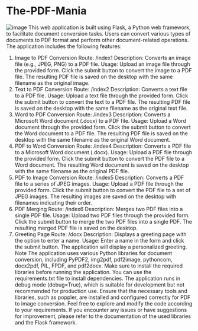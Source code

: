 # The-PDF-Mania
![image](https://github.com/Ali-Hasan-Khan28/The-PDF-Mania/assets/101451471/020ff314-2ef2-42a0-aea6-ebe24712fa27)
This web application is built using Flask, a Python web framework, to facilitate document conversion tasks. Users can convert various types of documents to PDF format and perform other document-related operations. The application includes the following features:

1. Image to PDF Conversion
Route: /index1
Description: Converts an image file (e.g., JPEG, PNG) to a PDF file.
Usage:
Upload an image file through the provided form.
Click the submit button to convert the image to a PDF file.
The resulting PDF file is saved on the desktop with the same filename as the original image.
2. Text to PDF Conversion
Route: /index2
Description: Converts a text file to a PDF file.
Usage:
Upload a text file through the provided form.
Click the submit button to convert the text to a PDF file.
The resulting PDF file is saved on the desktop with the same filename as the original text file.
3. Word to PDF Conversion
Route: /index3
Description: Converts a Microsoft Word document (.docx) to a PDF file.
Usage:
Upload a Word document through the provided form.
Click the submit button to convert the Word document to a PDF file.
The resulting PDF file is saved on the desktop with the same filename as the original Word document.
4. PDF to Word Conversion
Route: /index4
Description: Converts a PDF file to a Microsoft Word document (.docx).
Usage:
Upload a PDF file through the provided form.
Click the submit button to convert the PDF file to a Word document.
The resulting Word document is saved on the desktop with the same filename as the original PDF file.
5. PDF to Image Conversion
Route: /index5
Description: Converts a PDF file to a series of JPEG images.
Usage:
Upload a PDF file through the provided form.
Click the submit button to convert the PDF file to a set of JPEG images.
The resulting images are saved on the desktop with filenames indicating their order.
6. PDF Merging
Route: /index6
Description: Merges two PDF files into a single PDF file.
Usage:
Upload two PDF files through the provided form.
Click the submit button to merge the two PDF files into a single PDF.
The resulting merged PDF file is saved on the desktop.
7. Greeting Page
Route: /docx
Description: Displays a greeting page with the option to enter a name.
Usage:
Enter a name in the form and click the submit button.
The application will display a personalized greeting.
Note
The application uses various Python libraries for document conversion, including PyPDF2, img2pdf, pdf2image, pythoncom, docx2pdf, PIL, FPDF, and pdf2docx.
Make sure to install the required libraries before running the application. You can use the requirements.txt file to install dependencies.
The application runs in debug mode (debug=True), which is suitable for development but not recommended for production use.
Ensure that the necessary tools and libraries, such as poppler, are installed and configured correctly for PDF to image conversion.
Feel free to explore and modify the code according to your requirements. If you encounter any issues or have suggestions for improvement, please refer to the documentation of the used libraries and the Flask framework.
